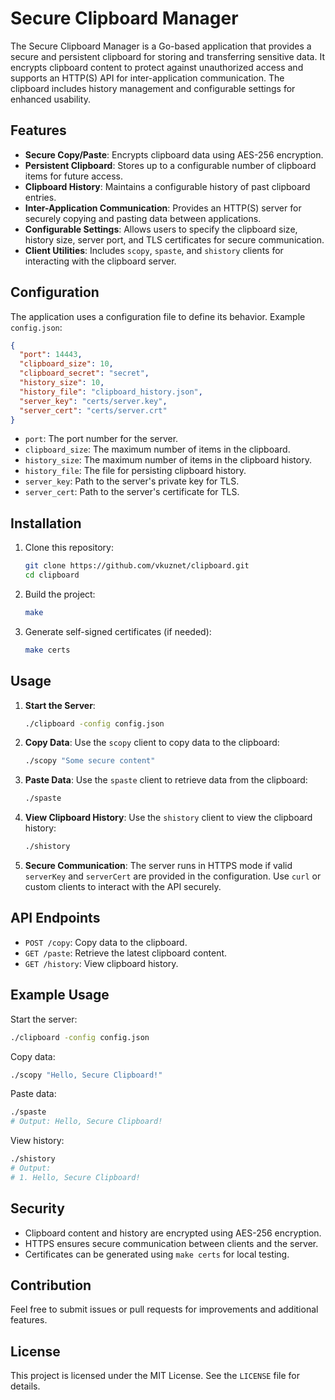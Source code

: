 # Secure Clipboard Manager

The Secure Clipboard Manager is a Go-based application that provides a secure and persistent clipboard for storing and transferring sensitive data. It encrypts clipboard content to protect against unauthorized access and supports an HTTP(S) API for inter-application communication. The clipboard includes history management and configurable settings for enhanced usability.

## Features

- **Secure Copy/Paste**: Encrypts clipboard data using AES-256 encryption.
- **Persistent Clipboard**: Stores up to a configurable number of clipboard items for future access.
- **Clipboard History**: Maintains a configurable history of past clipboard entries.
- **Inter-Application Communication**: Provides an HTTP(S) server for securely copying and pasting data between applications.
- **Configurable Settings**: Allows users to specify the clipboard size, history size, server port, and TLS certificates for secure communication.
- **Client Utilities**: Includes `scopy`, `spaste`, and `shistory` clients for interacting with the clipboard server.

## Configuration

The application uses a configuration file to define its behavior. Example `config.json`:

```json
{
  "port": 14443,
  "clipboard_size": 10,
  "clipboard_secret": "secret",
  "history_size": 10,
  "history_file": "clipboard_history.json",
  "server_key": "certs/server.key",
  "server_cert": "certs/server.crt"
}
```

- `port`: The port number for the server.
- `clipboard_size`: The maximum number of items in the clipboard.
- `history_size`: The maximum number of items in the clipboard history.
- `history_file`: The file for persisting clipboard history.
- `server_key`: Path to the server's private key for TLS.
- `server_cert`: Path to the server's certificate for TLS.

## Installation

1. Clone this repository:
   ```bash
   git clone https://github.com/vkuznet/clipboard.git
   cd clipboard
   ```

2. Build the project:
   ```bash
   make
   ```

3. Generate self-signed certificates (if needed):
   ```bash
   make certs
   ```

## Usage

1. **Start the Server**:
   ```bash
   ./clipboard -config config.json
   ```

2. **Copy Data**:
   Use the `scopy` client to copy data to the clipboard:
   ```bash
   ./scopy "Some secure content"
   ```

3. **Paste Data**:
   Use the `spaste` client to retrieve data from the clipboard:
   ```bash
   ./spaste
   ```

4. **View Clipboard History**:
   Use the `shistory` client to view the clipboard history:
   ```bash
   ./shistory
   ```

5. **Secure Communication**:
   The server runs in HTTPS mode if valid `serverKey` and `serverCert` are provided in the configuration. Use `curl` or custom clients to interact with the API securely.

## API Endpoints

- `POST /copy`: Copy data to the clipboard.
- `GET /paste`: Retrieve the latest clipboard content.
- `GET /history`: View clipboard history.

## Example Usage

Start the server:
```bash
./clipboard -config config.json
```

Copy data:
```bash
./scopy "Hello, Secure Clipboard!"
```

Paste data:
```bash
./spaste
# Output: Hello, Secure Clipboard!
```

View history:
```bash
./shistory
# Output:
# 1. Hello, Secure Clipboard!
```

## Security

- Clipboard content and history are encrypted using AES-256 encryption.
- HTTPS ensures secure communication between clients and the server.
- Certificates can be generated using `make certs` for local testing.

## Contribution

Feel free to submit issues or pull requests for improvements and additional features.

## License

This project is licensed under the MIT License. See the `LICENSE` file for details.
